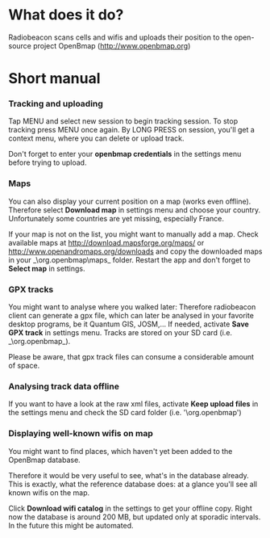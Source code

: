 # What does it do? #
Radiobeacon scans cells and wifis and uploads their position to the open-source project OpenBmap (http://www.openbmap.org)

# Short manual #
### Tracking and uploading ###

Tap MENU and select new session to begin tracking session. To stop tracking press MENU once again. By LONG PRESS on session, you'll get a context menu, where you can delete or upload track.

Don't forget to enter your **openbmap credentials** in the settings menu  before trying to upload.

### Maps ###
You can also display your current position on a map (works even offline). Therefore select **Download map** in settings menu and choose your country. Unfortunately some countries are yet missing, especially France.

If your map is not on the list, you might want to manually add a map. Check available maps at http://download.mapsforge.org/maps/ or http://www.openandromaps.org/downloads and copy the downloaded maps in your _\org.openbmap\maps\_ folder. Restart the app and don't forget to **Select map** in settings.

### GPX tracks ###
You might want to analyse where you walked later: Therefore radiobeacon client can generate a gpx file, which can later be analysed in your favorite desktop programs, be it Quantum GIS, JOSM,... If needed, activate **Save GPX track** in settings menu. Tracks are stored on your SD card (i.e. _\org.openbmap\_).

Please be aware, that gpx track files can consume a considerable amount of space.

### Analysing track data offline ###
If you want to have a look at the raw xml files, activate **Keep upload files** in the settings menu and check the SD card folder (i.e. '\org.openbmap\')

### Displaying well-known wifis on map ###
You might want to find places, which haven't yet been added to the OpenBmap database.

Therefore it would be very useful to see, what's in the database already. This is exactly, what the reference database does: at a glance you'll see all known wifis on the map.

Click **Download wifi catalog** in the settings to get your offline copy. Right now the database is around 200 MB, but updated only at sporadic intervals. In the future this might be automated.